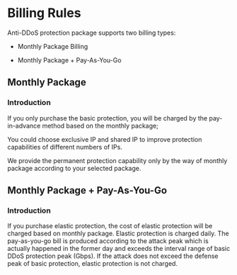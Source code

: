 # Billing Rules

Anti-DDoS protection package supports two billing types:

* Monthly Package Billing

* Monthly Package + Pay-As-You-Go

## Monthly Package
### Introduction
If you only purchase the basic protection, you will be charged by the pay-in-advance method based on the monthly package;

You could choose exclusive IP and shared IP to improve protection capabilities of different numbers of IPs.

We provide the permanent protection capability only by the way of monthly package according to your selected package.



## Monthly Package + Pay-As-You-Go
### Introduction
If you purchase elastic protection, the cost of elastic protection will be charged based on monthly package.
Elastic protection is charged daily. The pay-as-you-go bill is produced according to the attack peak which is actually happened in the former day and exceeds the interval range of basic DDoS protection peak (Gbps).
If the attack does not exceed the defense peak of basic protection, elastic protection is not charged.
